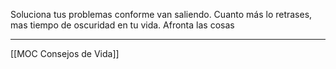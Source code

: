 Soluciona tus problemas conforme van saliendo. Cuanto más lo retrases, mas tiempo de oscuridad en tu vida. Afronta las cosas

---
[[MOC Consejos de Vida]]